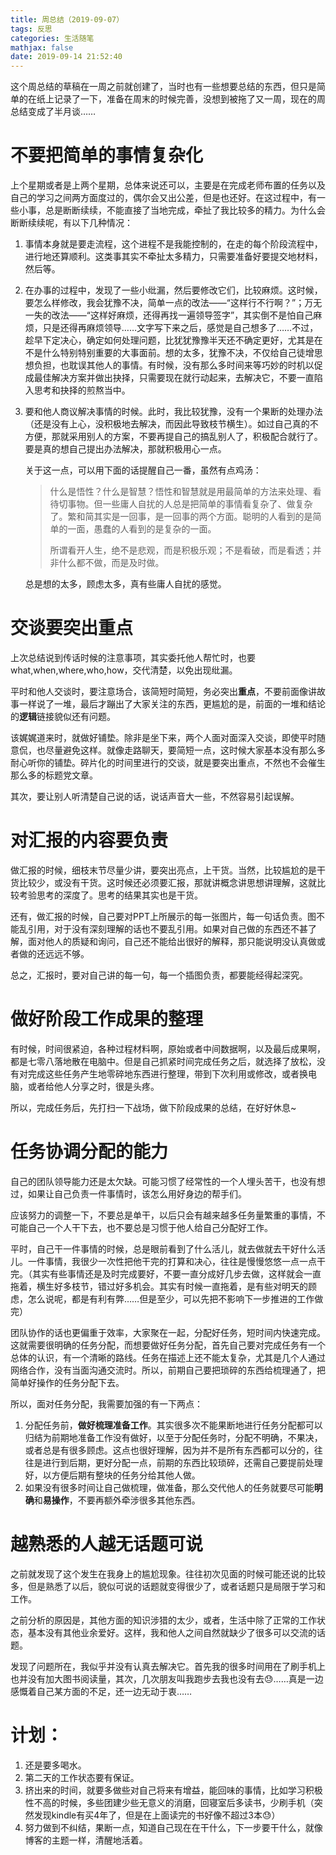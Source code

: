 ```yaml
---
title: 周总结（2019-09-07）
tags: 反思
categories: 生活随笔
mathjax: false
date: 2019-09-14 21:52:40
---
```





这个周总结的草稿在一周之前就创建了，当时也有一些想要总结的东西，但只是简单的在纸上记录了一下，准备在周末的时候完善，没想到被拖了又一周，现在的周总结变成了半月谈……<!--more-->

# 不要把简单的事情复杂化

上个星期或者是上两个星期，总体来说还可以，主要是在完成老师布置的任务以及自己的学习之间两方面度过的，偶尔会又出公差，但是也还好。在这过程中，有一些小事，总是断断续续，不能直接了当地完成，牵扯了我比较多的精力。为什么会断断续续呢，有以下几种情况：

1. 事情本身就是要走流程，这个进程不是我能控制的，在走的每个阶段流程中，进行地还算顺利。这类事其实不牵扯太多精力，只需要准备好要提交地材料，然后等。

2. 在办事的过程中，发现了一些小纰漏，然后要修改它们，比较麻烦。这时候，要怎么样修改，我会犹豫不决，简单一点的改法——“这样行不行啊？”；万无一失的改法——“这样好麻烦，还得再找一遍领导签字”，其实倒不是怕自己麻烦，只是还得再麻烦领导……文字写下来之后，感觉是自己想多了……不过，趁早下定决心，确定如何处理问题，比犹犹豫豫半天还不确定更好，尤其是在不是什么特别特别重要的大事面前。想的太多，犹豫不决，不仅给自己徒增思想负担，也耽误其他人的事情。有时候，没有那么多时间来等巧妙的时机以促成最佳解决方案并做出抉择，只需要现在就行动起来，去解决它，不要一直陷入思考和抉择的煎熬当中。

3. 要和他人商议解决事情的时候。此时，我比较犹豫，没有一个果断的处理办法（还是没有上心，没积极地去解决，而因此导致枝节横生）。如过自己真的不方便，那就采用别人的方案，不要再提自己的搞乱别人了，积极配合就行了。要是真的想自己提出办法解决，那就积极用心一点。

   关于这一点，可以用下面的话提醒自己一番，虽然有点鸡汤：

   > 什么是悟性？什么是智慧？悟性和智慧就是用最简单的方法来处理、看待切事物。但一些庸人自扰的人总是把简单的事情看复杂了、做复杂了。繁和简其实是一回事，是一回事的两个方面。聪明的人看到的是简单的一面，愚蠢的人看到的是复杂的一面。
   >
   > 所谓看开人生，绝不是悲观，而是积极乐观；不是看破，而是看透；并非什么都不做，而是及时做。

   总是想的太多，顾虑太多，真有些庸人自扰的感觉。

# 交谈要突出重点

上次总结说到传话时候的注意事项，其实委托他人帮忙时，也要what,when,where,who,how，交代清楚，以免出现纰漏。

平时和他人交谈时，要注意场合，该简短时简短，务必突出**重点**，不要前面像讲故事一样说了一堆，最后才蹦出了大家关注的东西，更尴尬的是，前面的一堆和结论的**逻辑**链接貌似还有问题。

该娓娓道来时，就做好铺垫。除非是坐下来，两个人面对面深入交谈，即使平时随意侃，也尽量避免这样。就像走路聊天，要简短一点，这时候大家基本没有那么多耐心听你的铺垫。碎片化的时间里进行的交谈，就是要突出重点，不然也不会催生那么多的标题党文章。

其次，要让别人听清楚自己说的话，说话声音大一些，不然容易引起误解。

# 对汇报的内容要负责

做汇报的时候，细枝末节尽量少讲，要突出亮点，上干货。当然，比较尴尬的是干货比较少，或没有干货。这时候还必须要汇报，那就讲概念讲思想讲理解，这就比较考验思考的深度了。思考的结果其实也是干货。

还有，做汇报的时候，自己要对PPT上所展示的每一张图片，每一句话负责。图不能乱引用，对于没有深刻理解的话也不要乱引用。如果对自己做的东西还不甚了解，面对他人的质疑和询问，自己还不能给出很好的解释，那只能说明没认真做或者做的还远远不够。

总之，汇报时，要对自己讲的每一句，每一个插图负责，都要能经得起深究。

# 做好阶段工作成果的整理

有时候，时间很紧迫，各种过程材料啊，原始或者中间数据啊，以及最后成果啊，都是七零八落地散在电脑中。但是自己抓紧时间完成任务之后，就选择了放松，没有对完成这些任务产生地零碎地东西进行整理，带到下次利用或修改，或者换电脑，或者给他人分享之时，很是头疼。

所以，完成任务后，先打扫一下战场，做下阶段成果的总结，在好好休息~

# 任务协调分配的能力

自己的团队领导能力还是太欠缺。可能习惯了经常性的一个人埋头苦干，也没有想过，如果让自己负责一件事情时，该怎么用好身边的帮手们。

应该努力的调整一下，不要总是单干，以后只会有越来越多任务量繁重的事情，不可能自己一个人干下去，也不要总是习惯于他人给自己分配好工作。

平时，自己干一件事情的时候，总是眼前看到了什么活儿，就去做就去干好什么活儿。一件事情，我很少一次性把他干完的打算和决心，往往是慢慢悠悠一点一点干完。（其实有些事情还是及时完成要好，不要一直分成好几步去做，这样就会一直拖着，横生好多枝节，错过好多机会。其实有时候一直拖着，是有些对明天的顾虑，怎么说呢，都是有利有弊……但是至少，可以先把不影响下一步推进的工作做完）

团队协作的话也更偏重于效率，大家聚在一起，分配好任务，短时间内快速完成。这就需要很明确的任务分配，而想要做好任务分配，首先自己要对完成任务有一个总体的认识，有一个清晰的路线。任务在描述上还不能太复杂，尤其是几个人通过网络合作，没有当面沟通交流时。所以，前期自己要把琐碎的东西给梳理通了，把简单好操作的任务分配下去。

所以，面对任务分配，我需要加强的有一下两点：

1. 分配任务前，**做好梳理准备工作**。其实很多次不能果断地进行任务分配都可以归结为前期地准备工作没有做好，以至于分配任务时，分配不明确，不果决，或者总是有很多顾虑。这点也很好理解，因为并不是所有东西都可以分的，往往是进行到后期，更好分配一点，前期的东西比较琐碎，还需自己要提前处理好，以方便后期有整块的任务分给其他人做。
2. 如果没有很多时间让自己做梳理，做准备，那么交代他人的任务就要尽可能**明确**和**易操作**，不要再额外牵涉很多其他东西。

# 越熟悉的人越无话题可说

之前就发现了这个发生在我身上的尴尬现象。往往初次见面的时候可能还说的比较多，但是熟悉了以后，貌似可说的话题就变得很少了，或者话题只是局限于学习和工作。

之前分析的原因是，其他方面的知识涉猎的太少，或者，生活中除了正常的工作状态，基本没有其他业余爱好。这样，我和他人之间自然就缺少了很多可以交流的话题。

发现了问题所在，我似乎并没有认真去解决它。首先我的很多时间用在了刷手机上也并没有加大图书阅读量，其次，几次朋友叫我跑步去我也没有去😓……真是一边感慨着自己某方面的不足，还一边无动于衷……

# 计划：

1. 还是要多喝水。
2. 第二天的工作状态要有保证。
3. 挤出来的时间，就要多做些对自己将来有增益，能回味的事情，比如学习积极性不高的时候，多些团建少些无意义的消磨，回寝室后多读书，少刷手机（突然发现kindle有买4年了，但是在上面读完的书好像不超过3本😓）
4. 努力做到不纠结，果断一点，知道自己现在在干什么，下一步要干什么，就像博客的主题一样，清醒地活着。










